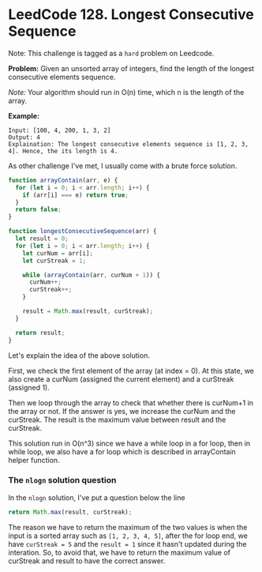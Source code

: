 # LeedCode 128. Longest Consecutive Sequence

Note: This challenge is tagged as a `hard` problem on Leedcode.

<b>Problem:</b> Given an unsorted array of integers, find the length of the longest consecutive elements sequence.

<i>Note:</i> Your algorithm should run in O(n) time, which n is the length of the array.

<b>Example:</b>

```
Input: [100, 4, 200, 1, 3, 2]
Output: 4
Explaination: The longest consecutive elements sequence is [1, 2, 3, 4]. Hence, the its length is 4.
```

As other challenge I've met, I usually come with a brute force solution.

```js
function arrayContain(arr, e) {
  for (let i = 0; i < arr.length; i++) {
    if (arr[i] === e) return true;
  }
  return false;
}

function longestConsecutiveSequence(arr) {
  let result = 0;
  for (let i = 0; i < arr.length; i++) {
    let curNum = arr[i];
    let curStreak = 1;

    while (arrayContain(arr, curNum + 1)) {
      curNum++;
      curStreak++;
    }

    result = Math.max(result, curStreak);
  }

  return result;
}
```

Let's explain the idea of the above solution.

First, we check the first element of the array (at index = 0). At this state, we also create a curNum (assigned the current element) and a curStreak (assigned 1).

Then we loop through the array to check that whether there is curNum+1 in the array or not. If the answer is yes, we increase the curNum and the curStreak. The result is the maximum value between result and the curStreak.

This solution run in O(n^3) since we have a while loop in a for loop, then in while loop, we also have a for loop which is described in arrayContain helper function.

### The `nlogn` solution question

In the `nlogn` solution, I've put a question below the line

```js
return Math.max(result, curStreak);
```

The reason we have to return the maximum of the two values is when the input is a sorted array such as `[1, 2, 3, 4, 5]`, after the for loop end, we have `curStreak = 5` and the `result = 1` since it hasn't updated during the interation. So, to avoid that, we have to return the maximum value of curStreak and result to have the correct answer.

